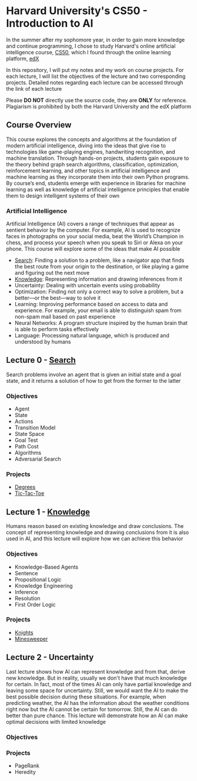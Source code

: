 # Harvard University's CS50 - Introduction to AI

In the summer after my sophomore year, in order to gain more knowledge and continue programming, I chose to study Harvard's online artificial intelligence course, [CS50](https://cs50.harvard.edu/ai/2020/), which I found through the online learning platform, [edX](https://www.edx.org/)<br/>

In this repository, I will put my notes and my work on course projects. For each lecture, I will list the objectives of the lecture and two corresponding projects. Detailed notes regarding each lecture can be accessed through the link of each lecture

Please <strong>DO NOT</strong> directly use the source code, they are <strong>ONLY</strong> for reference. Plagiarism is prohibited by both the Harvard University and the edX platform

## Course Overview

This course explores the concepts and algorithms at the foundation of modern artificial intelligence, diving into the ideas that give rise to technologies like game-playing engines, handwriting recognition, and machine translation. Through hands-on projects, students gain exposure to the theory behind graph search algorithms, classification, optimization, reinforcement learning, and other topics in artificial intelligence and machine learning as they incorporate them into their own Python programs. By course’s end, students emerge with experience in libraries for machine learning as well as knowledge of artificial intelligence principles that enable them to design intelligent systems of their own

### Artificial Intelligence

Artificial Intelligence (AI) covers a range of techniques that appear as sentient behavior by the computer. For example, AI is used to recognize faces in photographs on your social media, beat the World’s Champion in chess, and process your speech when you speak to Siri or Alexa on your phone. This course will explore some of the ideas that make AI possible

- [Search](#lecture-0---search): Finding a solution to a problem, like a navigator app that finds the best route from your origin to the destination, or like playing a game and figuring out the next move
- [Knowledge](#lecture-1---knowledge): Representing information and drawing inferences from it
- Uncertainty: Dealing with uncertain events using probability
- Optimization: Finding not only a correct way to solve a problem, but a better—or the best—way to solve it
- Learning: Improving performance based on access to data and experience. For example, your email is able to distinguish spam from non-spam mail based on past experience
- Neural Networks: A program structure inspired by the human brain that is able to perform tasks effectively
- Language: Processing natural language, which is produced and understood by humans

## Lecture 0 - [Search](/0.Search/README.md)

Search problems involve an agent that is given an initial state and a goal state, and it returns a solution of how to get from the former to the latter

### Objectives

- Agent
- State
- Actions
- Transition Model
- State Space
- Goal Test
- Path Cost
- Algorithms
- Adversarial Search

### Projects

- [Degrees](/0.Search/degrees/)
- [Tic-Tac-Toe](/0.Search/tictactoe/)

## Lecture 1 - [Knowledge](/1.Knowledge/README.md)

Humans reason based on existing knowledge and draw conclusions. The concept of representing knowledge and drawing conclusions from it is also used in AI, and this lecture will explore how we can achieve this behavior

### Objectives

- Knowledge-Based Agents
- Sentence
- Propositional Logic
- Knowledge Engineering
- Inference
- Resolution
- First Order Logic

### Projects

- [Knights](/1.Knowledge/knights/)
- [Minesweeper](/1.Knowledge/minesweeper/)

## Lecture 2 - Uncertainty

Last lecture shows how AI can represent knowledge and from that, derive new knowledge. But in reality, usually we don't have that much knowledge for certain. In fact, most of the times AI can only have partial knowledge and leaving some space for uncertainty. Still, we would want the AI to make the best possible decision during these situations. For example, when predicting weather, the AI has the information about the weather conditions right now but the AI cannot be certain for tomorrow. Still, the AI can do better than pure chance. This lecture will demonstrate how an AI can make optimal decisions with limited knowledge

### Objectives

### Projects

- PageRank
- Heredity
